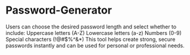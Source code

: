 # Password-Generator
Users can choose the desired password length and select whether to include:  Uppercase letters (A-Z)  Lowercase letters (a-z)  Numbers (0-9)  Special characters (!@#$%^&amp;*)  This tool helps create strong, secure passwords instantly and can be used for personal or professional needs.
